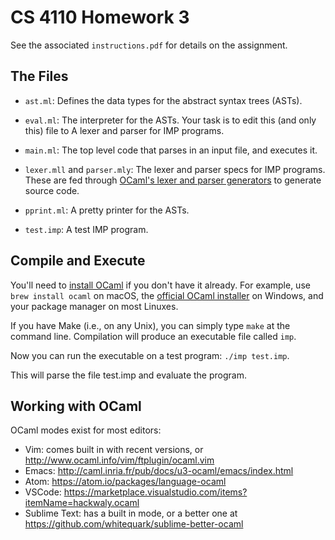 CS 4110 Homework 3
==================

See the associated `instructions.pdf` for details on the assignment.


The Files
---------

- `ast.ml`:
  Defines the data types for the abstract syntax trees (ASTs).

- `eval.ml`:
  The interpreter for the ASTs. Your task is to edit this (and
  only this) file to A lexer and parser for IMP programs.

- `main.ml`:
  The top level code that parses in an input file, and executes it.

- `lexer.mll` and `parser.mly`:
  The lexer and parser specs for IMP programs. These are fed through [OCaml's
  lexer and parser generators][ocamlyacc] to generate source code.

- `pprint.ml`:
  A pretty printer for the ASTs.

- `test.imp`:
  A test IMP program.

[ocamlyacc]: http://caml.inria.fr/pub/docs/manual-ocaml/lexyacc.html


Compile and Execute
-------------------

You'll need to [install OCaml][] if you don't have it already. For example, use `brew install ocaml` on macOS, the [official OCaml installer][ocaml-win] on Windows, and your package manager on most Linuxes.

If you have Make (i.e., on any Unix), you can simply type `make` at the
command line. Compilation will produce an executable file
called `imp`.

Now you can run the executable on a test program: `./imp test.imp`.

This will parse the file test.imp and evaluate the program.

[install OCaml]: https://ocaml.org/docs/install.html
[ocaml-win]: http://protz.github.io/ocaml-installer/


Working with OCaml
------------------

OCaml modes exist for most editors:

* Vim: comes built in with recent versions, or
  http://www.ocaml.info/vim/ftplugin/ocaml.vim
* Emacs: http://caml.inria.fr/pub/docs/u3-ocaml/emacs/index.html
* Atom: https://atom.io/packages/language-ocaml
* VSCode: https://marketplace.visualstudio.com/items?itemName=hackwaly.ocaml
* Sublime Text: has a built in mode, or a better one at
  https://github.com/whitequark/sublime-better-ocaml
